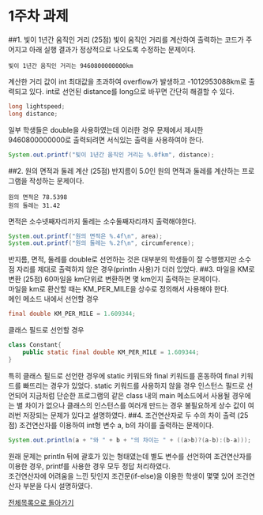 # 1주차 과제
##1. 빛이 1년간 움직인 거리 (25점)
빛이 움직인 거리를 계산하여 출력하는 코드가 주어지고
아래 실행 결과가 정상적으로 나오도록 수정하는 문제이다.
```text
빛이 1년간 움직인 거리는 9460800000000km
```
계산한 거리 값이 int 최대값을 초과하여
overflow가 발생하고 -1012953088km로 출력되고 있다.
int로 선언된 distance를 long으로 바꾸면 간단히 해결할 수 있다.
```java
long lightspeed;
long distance;
```
일부 학생들은 double을 사용하였는데 이러한 경우
문제에서 제시한 9460800000000로 출력되려면
서식있는 출력을 사용하여야 한다.
```java
System.out.printf("빛이 1년간 움직인 거리는 %.0fkm", distance);
```
##2. 원의 면적과 둘레 계산 (25점)
반지름이 5.0인 원의 면적과 둘레를 계산하는 프로그램을 작성하는 문제이다.
```text
원의 면적은 78.5398
원의 둘레는 31.42
```
면적은 소수넷째자리까지 둘레는 소수둘째자리까지 출력해야한다.
```java
System.out.printf("원의 면적은 %.4f\n", area);
System.out.printf("원의 둘레는 %.2f\n", circumference);
```
반지름, 면적, 둘레를 double로 선언하는 것은 대부분의 학생들이 잘 수행했지만
소수점 자리를 제대로 출력하지 않은 경우(println 사용)가 더러 있었다.
##3. 마일을 KM로 변환 (25점)
60마일을 km단위로 변환하면 몇 km인지 출력하는 문제이다.  
마일을 km로 환산할 때는 KM_PER_MILE을 상수로 정의해서 사용해야 한다.  
메인 메소드 내에서 선언할 경우
```java
final double KM_PER_MILE = 1.609344;
```
클래스 필드로 선언할 경우
```java
class Constant{
    public static final double KM_PER_MILE = 1.609344;
}
```
특히 클래스 필드로 선언한 경우에 static 키워드와 final 키워드를 혼동하여
final 키워드를 빠뜨리는 경우가 있었다.
static 키워드를 사용하지 않을 경우 인스턴스 필드로 선언되어
지금처럼 단순한 프로그램의 같은 class 내의 main 메소드에서 사용될 경우에는 별 차이가 없으나
클래스의 인스턴스를 여러개 만드는 경우 불필요하게 상수 값이 여러번 저장되는 문제가 있다고 설명하였다.
##4. 조건연산자로 두 수의 차이 출력 (25점)
조건연산자를 이용하여 int형 변수 a, b의 차이를 출력하는 문제이다.
```java
System.out.println(a + "와 " + b + "의 차이는 " + ((a>b)?(a-b):(b-a)));
```
원래 문제는 println 뒤에 괄호가 있는 형태였는데
별도 변수를 선언하여 조건연산자를 이용한 경우, printf를 사용한 경우 모두 정답 처리하였다.  
조건연산자에 어려움을 느낀 탓인지 조건문(if-else)을 이용한 학생이 몇몇 있어 조건연산자 부분을 다시 설명하였다.

[전체목록으로 돌아가기](./../../../)